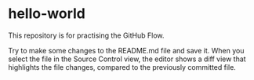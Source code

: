 # hello-world
This repository is for practising the GitHub Flow.

Try to make some changes to the README.md file and save it. When you select the file in the Source Control view, the editor shows a diff view that highlights the file changes, compared to the previously committed file.